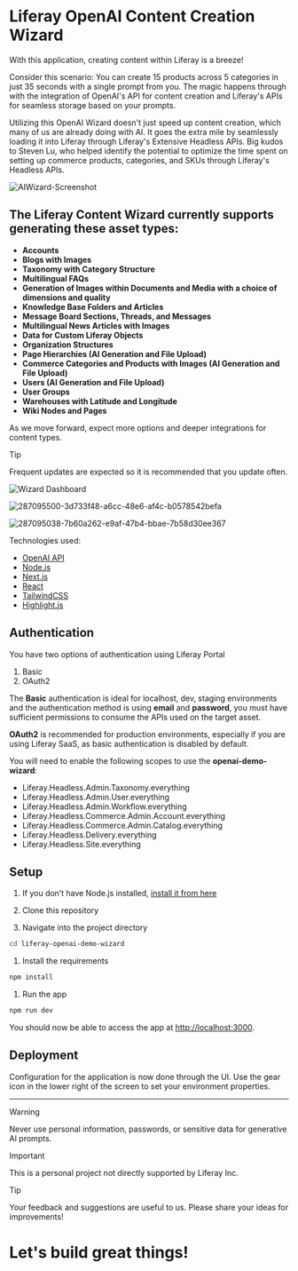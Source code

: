 # Liferay OpenAI Content Creation Wizard 

With this application, creating content within Liferay is a breeze!

Consider this scenario: You can create 15 products across 5 categories in just 35 seconds with a single prompt from you. The magic happens through with the integration of OpenAI's API for content creation and Liferay's APIs for seamless storage based on your prompts.

Utilizing this OpenAI Wizard doesn't just speed up content creation, which many of us are already doing with AI. It goes the extra mile by seamlessly loading it into Liferay through Liferay's Extensive Headless APIs. Big kudos to Steven Lu, who helped identify the potential to optimize the time spent on setting up commerce products, categories, and SKUs through Liferay's Headless APIs.
  
![AIWizard-Screenshot](https://github.com/weskempa-liferay/liferay-openai-demo-wizard/assets/68334638/eafd4327-492c-4fcf-81e8-2d3abfa9f8f7)

## The Liferay Content Wizard currently supports generating these asset types: 

- **Accounts**
- **Blogs with Images**
- **Taxonomy with Category Structure**
- **Multilingual FAQs**
- **Generation of Images within Documents and Media with a choice of dimensions and quality**
- **Knowledge Base Folders and Articles**
- **Message Board Sections, Threads, and Messages**
- **Multilingual News Articles with Images**
- **Data for Custom Liferay Objects**
- **Organization Structures**
- **Page Hierarchies (AI Generation and File Upload)**
- **Commerce Categories and Products with Images (AI Generation and File Upload)**
- **Users (AI Generation and File Upload)**
- **User Groups**
- **Warehouses with Latitude and Longitude**
- **Wiki Nodes and Pages**

As we move forward, expect more options and deeper integrations for content types.

> [!TIP]
> Frequent updates are expected so it is recommended that you update often. 

![Wizard Dashboard](https://github.com/weskempa-liferay/liferay-openai-demo-wizard/assets/68334638/5f4f6f98-24c5-4785-8ac8-da12b75661da)

![287095500-3d733f48-a6cc-48e6-af4c-b0578542befa](https://github.com/weskempa-liferay/liferay-openai-demo-wizard/assets/68334638/de136608-8e95-4a74-bc16-08506570d7b9)

![287095038-7b60a262-e9af-47b4-bbae-7b58d30ee367](https://github.com/weskempa-liferay/liferay-openai-demo-wizard/assets/68334638/e7ed2ee8-a369-41da-aae2-deccf4c97b48)


Technologies used:

- [OpenAI API](https://openai.com/api/)
- [Node.js](https://nodejs.org/en/)
- [Next.js](https://nextjs.org/)
- [React](https://reactjs.org/)
- [TailwindCSS](https://tailwindcss.com/)
- [Highlight.js](https://highlightjs.org/)

## Authentication

You have two options of authentication using Liferay Portal

1. Basic
2. OAuth2

The **Basic** authentication is ideal for localhost, dev, staging environments and the authentication method is using **email** and **password**, you must have sufficient permissions to consume the APIs used on the target asset.

**OAuth2** is recommended for production environments, especially if you are using Liferay SaaS, as basic authentication is disabled by default.

You will need to enable the following scopes to use the **openai-demo-wizard**:

- Liferay.Headless.Admin.Taxonomy.everything
- Liferay.Headless.Admin.User.everything
- Liferay.Headless.Admin.Workflow.everything
- Liferay.Headless.Commerce.Admin.Account.everything
- Liferay.Headless.Commerce.Admin.Catalog.everything
- Liferay.Headless.Delivery.everything
- Liferay.Headless.Site.everything


## Setup

1. If you don’t have Node.js installed, [install it from here](https://nodejs.org/en/)

1. Clone this repository

1. Navigate into the project directory

```bash
cd liferay-openai-demo-wizard
```  

1. Install the requirements

```bash
npm install
```

1. Run the app

```bash
npm run dev
```

You should now be able to access the app at [http://localhost:3000](http://localhost:3000). 

## Deployment

Configuration for the application is now done through the UI. Use the gear icon in the lower right of the screen to set your environment properties.

---

> [!WARNING]
> Never use personal information, passwords, or sensitive data for generative AI prompts.

> [!IMPORTANT]
> This is a personal project not directly supported by Liferay Inc.

> [!TIP]
> Your feedback and suggestions are useful to us. Please share your ideas for improvements!

# Let's build great things!
